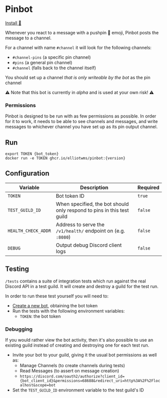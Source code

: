# Pinbot

[Install 📌](https://discord.com/oauth2/authorize?client_id=921554139740254209&permissions=3136&redirect_uri=https%3A%2F%2Fgithub.com%2Felliotwms%2Fpinbot&scope=bot)

Whenever you react to a message with a pushpin 📌 emoji, Pinbot posts the message to a channel.

For a channel with name `#channel` it will look for the following channels:

* `#channel-pins` (a specific pin channel)
* `#pins` (a general pin channel)
* `#channel` (falls back to the channel itself)

You should set up a channel _that is only writeable by the bot_ as the pin channel

⚠️ Note that this bot is currently in _alpha_ and is used at your own risk! ⚠️

### Permissions

Pinbot is designed to be run with as few permissions as possible. In order for it to work, it needs to be able to see
channels and messages, and write messages to whichever channel you have set up as its pin output channel.

## Run

```shell
export TOKEN {bot_token}
docker run -e TOKEN ghcr.io/elliotwms/pinbot:{version}
```

## Configuration

| Variable            | Description                                                            | Required |
|---------------------|------------------------------------------------------------------------|----------|
| `TOKEN`             | Bot token ID                                                           | `true`   |
| `TEST_GUILD_ID`     | When specified, the bot should only respond to pins in this test guild | `false`  |
| `HEALTH_CHECK_ADDR` | Address to serve the `/v1/health/` endpoint on (e.g. `:8080`)          | `false`  |
| `DEBUG`             | Output debug Discord client logs                                       | `false`  |

## Testing

`/tests` contains a suite of integration tests which run against the real Discord API in a test guild. It will create
and destroy a guild for the test run.

In order to run these test yourself you will need to:

* [Create a new bot](https://discord.com/developers/applications), obtaining the bot token
* Run the tests with the following environment variables:
    * `TOKEN`: the bot token

### Debugging

If you would rather view the bot activity, then it's also possible to use an existing guild instead of creating and
destroying one for each test run.

* Invite your bot to your guild, giving it the usual bot permissions as well as:
    * Manage Channels (to create channels during tests)
    * Read Messages (to assert on message creation)
    * `https://discord.com/oauth2/authorize?client_id={bot_client_id}&permissions=68688&redirect_uri=http%3A%2F%2Flocalhost&scope=bot`
* Set the `TEST_GUILD_ID` environment variable to the test guild's ID
